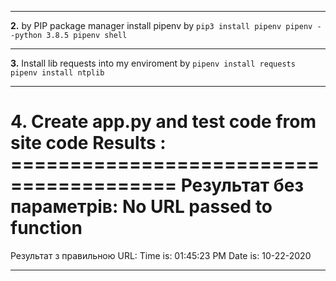 ***
**2.** by PIP package manager install pipenv by `pip3 install pipenv pipenv --python 3.8.5 pipenv shell`
***
**3.** Install lib requests into my enviroment by `pipenv install requests pipenv install ntplib`
*** 
**4.** Create app.py and test code from site code Results : ========================================
 Результат без параметрів: 
 No URL passed to function
 ========================================
Результат з правильною URL: 
Time is:  01:45:23 PM
Date is:  10-22-2020
***
